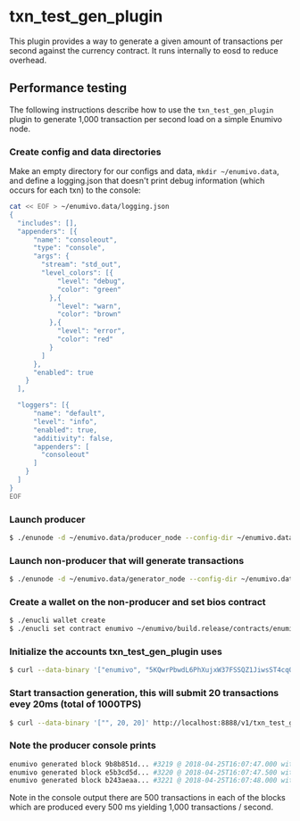 # txn\_test\_gen\_plugin

This plugin provides a way to generate a given amount of transactions per second against the currency contract. It runs internally to eosd to reduce overhead.

## Performance testing

The following instructions describe how to use the `txn_test_gen_plugin` plugin to generate 1,000 transaction per second load on a simple Enumivo node.

### Create config and data directories
Make an empty directory for our configs and data, `mkdir ~/enumivo.data`, and define a logging.json that doesn't print debug information (which occurs for each txn) to the console:
```bash
cat << EOF > ~/enumivo.data/logging.json
{
  "includes": [],
  "appenders": [{
      "name": "consoleout",
      "type": "console",
      "args": {
        "stream": "std_out",
        "level_colors": [{
            "level": "debug",
            "color": "green"
          },{
            "level": "warn",
            "color": "brown"
          },{
            "level": "error",
            "color": "red"
          }
        ]
      },
      "enabled": true
    }
  ],

  "loggers": [{
      "name": "default",
      "level": "info",
      "enabled": true,
      "additivity": false,
      "appenders": [
        "consoleout"
      ]
    }
  ]
}
EOF
```

### Launch producer
```bash
$ ./enunode -d ~/enumivo.data/producer_node --config-dir ~/enumivo.data/producer_node -l ~/enumivo.data/logging.json --http-server-address "" -p enumivo -e
```

### Launch non-producer that will generate transactions
```bash
$ ./enunode -d ~/enumivo.data/generator_node --config-dir ~/enumivo.data/generator_node -l ~/enumivo.data/logging.json --plugin enumivo::txn_test_gen_plugin --plugin enumivo::wallet_api_plugin --plugin enumivo::chain_api_plugin --p2p-peer-address localhost:9876 --p2p-listen-endpoint localhost:5555
```

### Create a wallet on the non-producer and set bios contract
```bash
$ ./enucli wallet create
$ ./enucli set contract enumivo ~/enumivo/build.release/contracts/enumivo.bios/ 
```

### Initialize the accounts txn_test_gen_plugin uses
```bash
$ curl --data-binary '["enumivo", "5KQwrPbwdL6PhXujxW37FSSQZ1JiwsST4cqQzDeyXtP79zkvFD3"]' http://localhost:8888/v1/txn_test_gen/create_test_accounts
```

### Start transaction generation, this will submit 20 transactions evey 20ms (total of 1000TPS)
```bash
$ curl --data-binary '["", 20, 20]' http://localhost:8888/v1/txn_test_gen/start_generation
```

### Note the producer console prints
```bash
enumivo generated block 9b8b851d... #3219 @ 2018-04-25T16:07:47.000 with 500 trxs, lib: 3218
enumivo generated block e5b3cd5d... #3220 @ 2018-04-25T16:07:47.500 with 500 trxs, lib: 3219
enumivo generated block b243aeaa... #3221 @ 2018-04-25T16:07:48.000 with 500 trxs, lib: 3220
```

Note in the console output there are 500 transactions in each of the blocks which are produced every 500 ms yielding 1,000 transactions / second.
